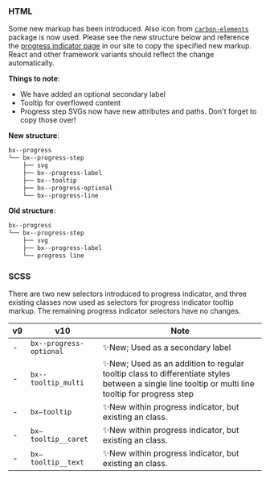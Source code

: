 ### HTML

Some new markup has been introduced. Also icon from [`carbon-elements`](https://github.com/IBM/carbon-elements) package is now used. Please see the new structure below and reference the [progress indicator page](https://next.carbondesignsystem.com/components/progress-indicator/code) in our site to copy the specified new markup. React and other framework variants should reflect the change automatically.

**Things to note**:

- We have added an optional secondary label
- Tooltip for overflowed content
- Progress step SVGs now have new attributes and paths. Don't forget to copy those over!

**New structure**:

```bash
bx--progress
└── bx--progress-step
    ├── svg
    ├── bx--progress-label
    ├── bx--tooltip
    ├── bx--progress-optional
    └── bx--progress-line
```

**Old structure**:

```bash
bx--progress
└── bx--progress-step
    ├── svg
    ├── bx--progress-label
    └── progress line
```

### SCSS

There are two new selectors introduced to progress indicator, and three existing classes now used as selectors for progress indicator tooltip markup. The remaining progress indicator selectors have no changes.

| v9  | v10                     | Note                                                                                                                                              |
| --- | ----------------------- | ------------------------------------------------------------------------------------------------------------------------------------------------- |
| -   | `bx--progress-optional` | ✨New; Used as a secondary label                                                                                                                  |
| -   | `bx--tooltip_multi`     | ✨New; Used as an addition to regular tooltip class to differentiate styles between a single line tooltip or multi line tooltip for progress step |
| -   | `bx—tooltip`            | ✨New within progress indicator, but existing an class.                                                                                           |
| -   | `bx—tooltip__caret`     | ✨New within progress indicator, but existing an class.                                                                                           |
| -   | `bx—tooltip__text`      | ✨New within progress indicator, but existing an class.                                                                                           |

